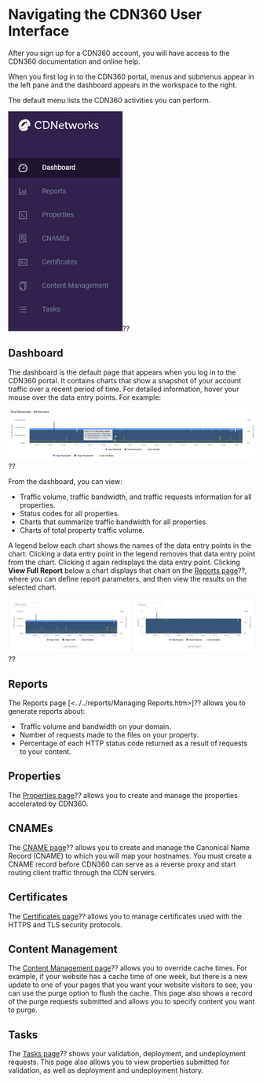 # Navigating the CDN360 User Interface

After you sign up for a CDN360 account, you will have access to the CDN360 documentation and online help.

When you first log in to the CDN360 portal, menus and submenus appear in the left pane and the dashboard appears in the workspace to the right.

The default menu lists the CDN360 activities you can perform.

![null](<../../resources/images/Screen 1.png>)??

## Dashboard

The dashboard is the default page that appears when you log in to the CDN360 portal. It contains charts that show a snapshot of your account traffic over a recent period of time. For detailed information, hover your mouse over the data entry points. For example:

![null](<../../resources/images/Total Bandwidth.png>)??

From the dashboard, you can view:

- Traffic volume, traffic bandwidth, and traffic requests information for all properties.
- Status codes for all properties.
- Charts that summarize traffic bandwidth for all properties.
- Charts of total property traffic volume.

A legend below each chart shows the names of the data entry points in the chart. Clicking a data entry point in the legend removes that data entry point from the chart. Clicking it again redisplays the data entry point. Clicking **View Full Report** below a chart displays that chart on the [Reports page](<../../reports/Generating Reports.htm>)??, where you can define report parameters, and then view the results on the selected chart.

![null](<../../resources/images/Traffic Volume.png>)??

## Reports

The Reports page [<../../reports/Managing Reports.htm>]?? allows you to generate reports about:

- Traffic volume and bandwidth on your domain.
- Number of requests made to the files on your property.
- Percentage of each HTTP status code returned as a result of requests to your content.

## Properties

The [Properties page](<../Properties/managing_properties.htm>)?? allows you to create and manage the properties accelerated by CDN360.

## CNAMEs

The [CNAME page](<../CNAMEs/Managing CNAMEs.htm>)?? allows you to create and manage the Canonical Name Record (CNAME) to which you will map your hostnames. You must create a CNAME record before CDN360 can serve as a reverse proxy and start routing client traffic through the CDN servers.

## Certificates

The [Certificates page](<../Certificates/Managing Certificates.htm>)?? allows you to manage certificates used with the HTTPS and TLS security protocols.

## Content Management

The [Content Management page](<../Content Management/Overview.htm>)?? allows you to override cache times. For example, if your website has a cache time of one week, but there is a new update to one of your pages that you want your website visitors to see, you can use the purge option to flush the cache. This page also shows a record of the purge requests submitted and allows you to specify content you want to purge.

## Tasks

The [Tasks page](<../Tasks/Managing Tasks.htm>)?? shows your validation, deployment, and undeployment requests. This page also allows you to view properties submitted for validation, as well as deployment and undeployment history.